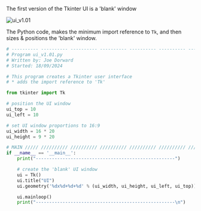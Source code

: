 The first version of the Tkinter UI is a 'blank' window

![ui_v1.01](/illustrations/ui_v1.01.png)

The Python code, makes the minimum import reference to `Tk`, and then sizes & positions the 'blank' window.
```Python
# ---------- ---------- ---------- ---------- ---------- ---------- ---------- ----------
# Program ui_v1.01.py
# Written by: Joe Dorward
# Started: 18/09/2024

# This program creates a Tkinter user interface
# * adds the import reference to 'Tk'

from tkinter import Tk

# position the UI window
ui_top = 10
ui_left = 10

# set UI window proportions to 16:9
ui_width = 16 * 20
ui_height = 9 * 20

# MAIN ///// ////////// ////////// ////////// ////////// ////////// ////////// //////////
if __name__ == '__main__':        
    print("----------------------------------------------------")

    # create the 'blank' UI window
    ui = Tk()
    ui.title("UI")
    ui.geometry('%dx%d+%d+%d' % (ui_width, ui_height, ui_left, ui_top))

    ui.mainloop()
    print("----------------------------------------------------\n")
```
